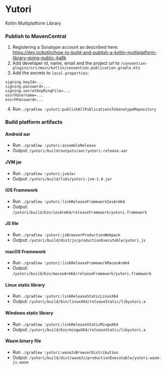 # Yutori

Kotlin Multiplatform Library

### Publish to MavenCentral

1) Registering a Sonatype account as described here: 
   https://dev.to/kotlin/how-to-build-and-publish-a-kotlin-multiplatform-library-going-public-4a8k
2) Add developer id, name, email and the project url to
   `/convention-plugins/src/main/kotlin/convention.publication.gradle.kts`
3) Add the secrets to `local.properties`:

```
signing.keyId=...
signing.password=...
signing.secretKeyRingFile=...
ossrhUsername=...
ossrhPassword=...
```

4) Run `./gradlew :yutori:publishAllPublicationsToSonatypeRepository`

### Build platform artifacts

#### Android aar

- Run `./gradlew :yutori:assembleRelease`
- Output: `/yutori/build/outputs/aar/yutori-release.aar`

#### JVM jar

- Run `./gradlew :yutori:jvmJar`
- Output: `/yutori/build/libs/yutori-jvm-1.0.jar`

#### iOS Framework

- Run `./gradlew :yutori:linkReleaseFrameworkIosArm64`
- Output: `/yutori/build/bin/iosArm64/releaseFramework/yutori.framework`

#### JS file

- Run `./gradlew :yutori:jsBrowserProductionWebpack`
- Output: `/yutori/build/dist/js/productionExecutable/yutori.js`

#### macOS Framework

- Run `./gradlew :yutori:linkReleaseFrameworkMacosArm64`
- Output: `/yutori/build/bin/macosArm64/releaseFramework/yutori.framework`

#### Linux static library

- Run `./gradlew :yutori:linkReleaseStaticLinuxX64`
- Output: `/yutori/build/bin/linuxX64/releaseStatic/libyutori.a`

#### Windows static library

- Run `./gradlew :yutori:linkReleaseStaticMingwX64`
- Output: `/yutori/build/bin/mingwX64/releaseStatic/libyutori.a`

#### Wasm binary file

- Run `./gradlew :yutori:wasmJsBrowserDistribution`
- Output: `/yutori/build/dist/wasmJs/productionExecutable/yutori-wasm-js.wasm`
